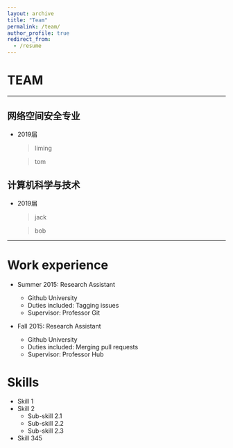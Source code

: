```yaml
---
layout: archive
title: "Team"
permalink: /team/
author_profile: true
redirect_from:
  - /resume
---
```




# TEAM
---

## 网络空间安全专业

* 2019届
  > liming
  
  > tom


## 计算机科学与技术

* 2019届
  > jack
  
  > bob

---

















Work experience
======
* Summer 2015: Research Assistant
  * Github University
  * Duties included: Tagging issues
  * Supervisor: Professor Git

* Fall 2015: Research Assistant
  * Github University
  * Duties included: Merging pull requests
  * Supervisor: Professor Hub
  
Skills
======
* Skill 1
* Skill 2
  * Sub-skill 2.1
  * Sub-skill 2.2
  * Sub-skill 2.3
* Skill 345

